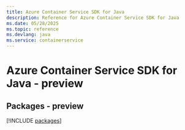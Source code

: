 ```yaml
---
title: Azure Container Service SDK for Java
description: Reference for Azure Container Service SDK for Java
ms.date: 05/28/2025
ms.topic: reference
ms.devlang: java
ms.service: containerservice
---
```

# Azure Container Service SDK for Java - preview
## Packages - preview
[!INCLUDE [packages](container-service-index.md)]